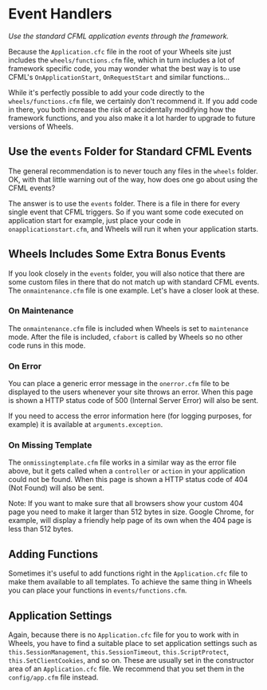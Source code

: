 # Event Handlers

*Use the standard CFML application events through the framework.*

Because the `Application.cfc` file in the root of your Wheels site just includes the `wheels/functions.cfm` file, which in turn includes a lot of framework specific code, you may wonder what the best way is to use CFML's `OnApplicationStart`, `OnRequestStart` and similar functions...

While it's perfectly possible to add your code directly to the `wheels/functions.cfm` file, we certainly don't recommend it. If you add code in there, you both increase the risk of accidentally modifying how the framework functions, and you also make it a lot harder to upgrade to future versions of Wheels.

## Use the `events` Folder for Standard CFML Events

The general recommendation is to never touch any files in the `wheels` folder. OK, with that little warning out of the way, how does one go about using the CFML events?

The answer is to use the `events` folder. There is a file in there for every single event that CFML triggers. So if you want some code executed on application start for example, just place your code in `onapplicationstart.cfm`, and Wheels will run it when your application starts.

## Wheels Includes Some Extra Bonus Events

If you look closely in the `events` folder, you will also notice that there are some custom files in there that do not match up with standard CFML events. The `onmaintenance.cfm` file is one example. Let's have a closer look at these.

### On Maintenance

The `onmaintenance.cfm` file is included when Wheels is set to `maintenance` mode. After the file is included, `cfabort` is called by Wheels so no other code runs in this mode.

### On Error

You can place a generic error message in the `onerror.cfm` file to be displayed to the users whenever your site throws an error. When this page is shown a HTTP status code of 500 (Internal Server Error) will also be sent.

If you need to access the error information here (for logging purposes, for example) it is available at `arguments.exception`.

### On Missing Template

The `onmissingtemplate.cfm` file works in a similar way as the error file above, but it gets called when a `controller` or `action` in your application could not be found. When this page is shown a HTTP status code of 404 (Not Found) will also be sent.

Note: If you want to make sure that all browsers show your custom 404 page you need to make it larger than 512 bytes in size. Google Chrome, for example, will display a friendly help page of its own when the 404 page is less than 512 bytes.

## Adding Functions

Sometimes it's useful to add functions right in the `Application.cfc` file to make them available to all templates. To achieve the same thing in Wheels you can place your functions in `events/functions.cfm`.

## Application Settings

Again, because there is no `Application.cfc` file for you to work with in Wheels, you have to find a suitable place to set application settings such as `this.SessionManagement`, `this.SessionTimeout`, `this.ScriptProtect`, `this.SetClientCookies`, and so on. These are usually set in the constructor area of an `Application.cfc` file. We recommend that you set them in the `config/app.cfm` file instead.